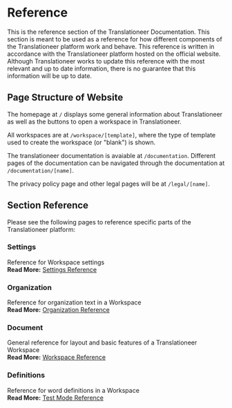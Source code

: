 # Reference

This is the reference section of the Translationeer Documentation. This section is meant to be used as a reference for how different components of the Translationeer platform work and behave. This reference is written in accordance with the Translationeer platform hosted on the official website. Although Translationeer works to update this reference with the most relevant and up to date information, there is no guarantee that this information will be up to date.

## Page Structure of Website

The homepage at `/` displays some general information about Translationeer as well as the buttons to open a workspace in Translationeer.

All workspaces are at `/workspace/[template]`, where the type of template used to create the workspace (or "blank") is shown. 

The translationeer documentation is avaiable at `/documentation`. Different pages of the documentation can be navigated through the documentation at `/documentation/[name]`.

The privacy policy page and other legal pages will be at `/legal/[name]`.

## Section Reference

Please see the following pages to reference specific parts of the Translationeer platform:

### Settings
Reference for Workspace settings  
**Read More:** [Settings Reference](/documentation/settings)

### Organization
Reference for organization text in a Workspace  
**Read More:** [Organization Reference](/documentation/organization)

### Document
General reference for layout and basic features of a Translationeer Workspace  
**Read More:** [Workspace Reference](/documentation/workspace)

### Definitions
Reference for word definitions in a Workspace  
**Read More:** [Test Mode Reference](/documentation/definitions)